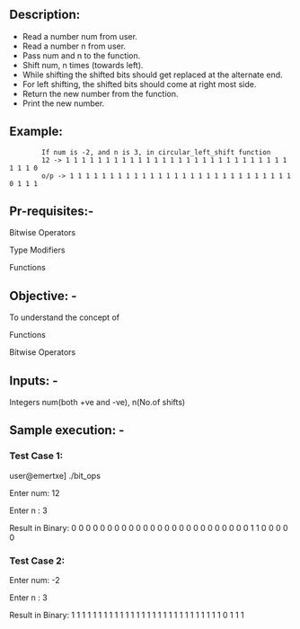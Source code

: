 ## Description:

* Read a number num from user.
* Read a number n from user.
* Pass num and n to the function.
* Shift num, n times (towards left).
* While shifting the shifted bits should get replaced at the alternate end.
*    For left shifting, the shifted bits should come at right most side.
* Return the new number from the function.
* Print the new number.
## Example:

            If num is -2, and n is 3, in circular_left_shift function
            12 -> 1 1 1 1 1 1 1 1 1 1 1 1 1 1 1 1 1 1 1 1 1 1 1 1 1 1 1 1 1 1 1 0
            o/p -> 1 1 1 1 1 1 1 1 1 1 1 1 1 1 1 1 1 1 1 1 1 1 1 1 1 1 1 1 0 1 1 1

## Pr-requisites:-

Bitwise Operators

Type Modifiers

Functions

## Objective: -

To understand the concept of

Functions

Bitwise Operators

## Inputs: -

 Integers num(both +ve and -ve), n(No.of shifts)

## Sample execution: -
### Test Case 1:
user@emertxe] ./bit_ops

Enter num: 12

Enter n : 3

Result in Binary: 0 0 0 0 0 0 0 0 0 0 0 0 0 0 0 0 0 0 0 0 0 0 0 0 0 1 1 0 0 0 0 0

### Test Case 2: 
Enter num: -2

Enter n : 3

Result in Binary: 1 1 1 1 1 1 1 1 1 1 1 1 1 1 1 1 1 1 1 1 1 1 1 1 1 1 1 1 0 1 1 1


